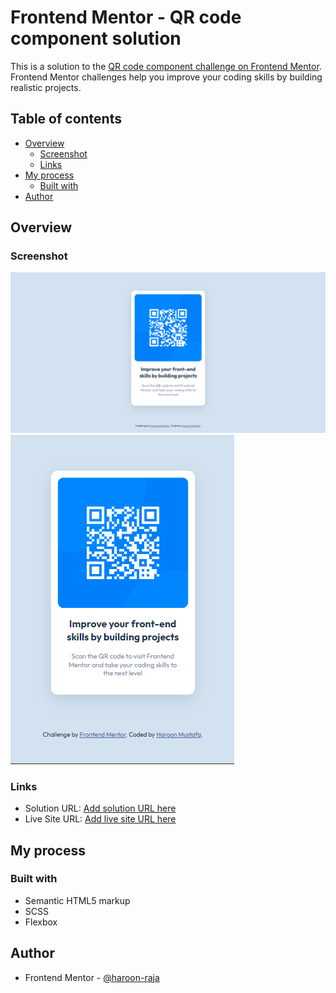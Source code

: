 # Frontend Mentor - QR code component solution

This is a solution to the [QR code component challenge on Frontend Mentor](https://www.frontendmentor.io/challenges/qr-code-component-iux_sIO_H). Frontend Mentor challenges help you improve your coding skills by building realistic projects. 

## Table of contents

- [Overview](#overview)
  - [Screenshot](#screenshot)
  - [Links](#links)
- [My process](#my-process)
  - [Built with](#built-with)
- [Author](#author)

## Overview

### Screenshot

![](./screenshots/desktop.png)
![](./screenshots/mobile.png)

### Links

- Solution URL: [Add solution URL here](https://github.com/haroon-raja/qr-code-component)
- Live Site URL: [Add live site URL here](https://haroon-raja.github.io/qr-code-component)

## My process

### Built with

- Semantic HTML5 markup
- SCSS
- Flexbox

## Author

- Frontend Mentor - [@haroon-raja](https://www.frontendmentor.io/profile/haroon-raja)

 
